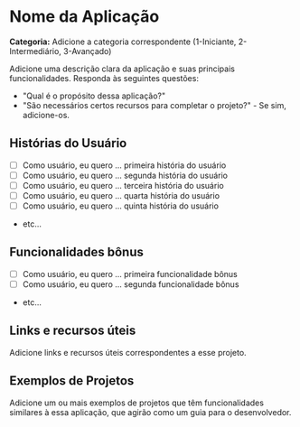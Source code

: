 # Nome da Aplicação

**Categoria:** Adicione a categoria correspondente (1-Iniciante, 2-Intermediário, 3-Avançado)

Adicione uma descrição clara da aplicação e suas principais funcionalidades.
Responda às seguintes questões:

-   "Qual é o propósito dessa aplicação?"
-   "São necessários certos recursos para completar o projeto?" - Se sim, adicione-os.

## Histórias do Usuário

-   [ ] Como usuário, eu quero ... primeira história do usuário
-   [ ] Como usuário, eu quero ... segunda história do usuário
-   [ ] Como usuário, eu quero ... terceira história do usuário
-   [ ] Como usuário, eu quero ... quarta história do usuário
-   [ ] Como usuário, eu quero ... quinta história do usuário
-   etc...

## Funcionalidades bônus

-   [ ] Como usuário, eu quero ... primeira funcionalidade bônus
-   [ ] Como usuário, eu quero ... segunda funcionalidade bônus
-   etc...

## Links e recursos úteis

Adicione links e recursos úteis correspondentes a esse projeto.

## Exemplos de Projetos

Adicione um ou mais exemplos de projetos que têm funcionalidades similares à essa aplicação, que agirão como um guia para o desenvolvedor.
